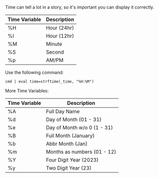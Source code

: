 Time can tell a lot in a story, so it's important you can display it correctly.

|Time Variable|Description|
|---|---|
|%H|Hour (24hr)|
|%I|Hour (12hr)|
|%M|Minute|
|%S|Second|
|%p|AM/PM|

Use the following command:

```
cmd | eval time=strftime(_time, "%H:%M")
```

More Time Variables:

|Time Variable|Description|
|---|---|
|%A| Full Day Name|
|%d|Day of Month (01 - 31)|
|%e|Day of Month w/o 0 (1 - 31)|
|%B|Full Month (January)|
|%b|Abbr Month (Jan)|
|%m|Months as numbers (01 - 12)|
|%Y|Four Digit Year (2023)|
|%y|Two Digit Year (23)|